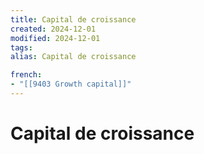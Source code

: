 ```yaml
---
title: Capital de croissance
created: 2024-12-01
modified: 2024-12-01
tags: 
alias: Capital de croissance

french:
- "[[9403 Growth capital]]"
---
```

# Capital de croissance

